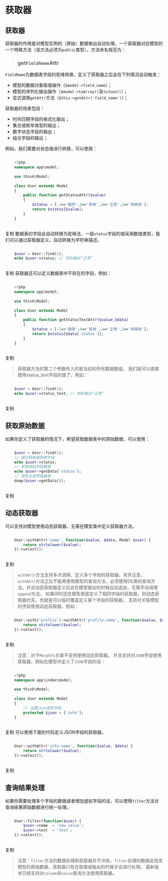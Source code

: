 # 获取器

## 获取器
获取器的作用是对模型实例的（原始）数据做出自动处理。一个获取器对应模型的一个特殊方法（该方法必须为`public`类型），方法命名规范为：
> ### get`FieldName`Attr
`FieldName`为数据表字段的驼峰转换，定义了获取器之后会在下列情况自动触发：
  * 模型的数据对象取值操作（`$model->field_name`）；
  * 模型的序列化输出操作（`$model->toArray()`及`toJson()`）；
  * 显式调用`getAttr`方法（`$this->getAttr('field_name')`）；


获取器的场景包括：
  * 时间日期字段的格式化输出；
  * 集合或枚举类型的输出；
  * 数字状态字段的输出；
  * 组合字段的输出；


例如，我们需要对状态值进行转换，可以使用：
```php

    <?php
    namespace app\model;
    
    use think\Model;
    
    class User extends Model 
    {
        public function getStatusAttr($value)
        {
            $status = [-1=>'删除',0=>'禁用',1=>'正常',2=>'待审核'];
            return $status[$value];
        }
    }
    

```
复制
数据表的字段会自动转换为驼峰法，一般`status`字段的值采用数值类型，我们可以通过获取器定义，自动转换为字符串描述。
```php

    $user = User::find(1);
    echo $user->status; // 例如输出“正常”
    

```
复制
获取器还可以定义数据表中不存在的字段，例如：
```php

    <?php
    namespace app\model;
    
    use think\Model;
    
    class User extends Model 
    {
        public function getStatusTextAttr($value,$data)
        {
            $status = [-1=>'删除',0=>'禁用',1=>'正常',2=>'待审核'];
            return $status[$data['status']];
        }
    }
    

```
复制
> 获取器方法的第二个参数传入的是当前的所有数据数组。
我们就可以直接使用status_text字段的值了，例如：
```php

    $user = User::find(1);
    echo $user->status_text; // 例如输出“正常”
    

```
复制
## 获取原始数据
如果你定义了获取器的情况下，希望获取数据表中的原始数据，可以使用：
```php

    $user = User::find(1);
    // 通过获取器获取字段
    echo $user->status;
    // 获取原始字段数据
    echo $user->getData('status');
    // 获取全部原始数据
    dump($user->getData());
    

```
复制
## 动态获取器
可以支持对模型使用动态获取器，无需在模型类中定义获取器方法。
```php

    User::withAttr('name', function($value, $data, Model $user) {
    	return strtolower($value);
    })->select();
    

```
复制
> `withAttr`方法支持多次调用，定义多个字段的获取器。另外注意，`withAttr`方法之后不能再使用模型的查询方法，必须使用Db类的查询方法。并且动态获取器定义后会在模型输出的时候自动追加，无需手动调用`append`方法。
> 如果同时还在模型里面定义了相同字段的获取器，则动态获取器优先，也就是可以临时覆盖定义某个字段的获取器。
支持对关联模型的字段使用动态获取器，例如：
```php

    User::with('profile')->withAttr('profile.name', function($value, $data) {
    	return strtolower($value);
    })->select();
    

```
复制
> 注意：对于`MorphTo`关联不支持使用动态获取器。
并且支持对`JSON`字段使用获取器，例如在模型中定义了`JSON`字段的话：
```php

    <?php
    namespace app\index\model;
    
    use think\Model;
    
    class User extends Model
    {
    	// 设置json类型字段
    	protected $json = ['info'];
    }
    

```
复制
可以使用下面的代码定义JSON字段的获取器。
```php

    User::withAttr('info.name', function($value, $data) {
    	return strtolower($value);
    })->select();
    

```
复制
## 查询结果处理
如果你需要处理多个字段的数据或者增加虚拟字段的话，可以使用`filter`方法对查询结果原始数据进行统一处理。
```php

    User::filter(function($user) {
        $user->name  = 'new value';
        $user->test  = 'test';
    })->select();
    

```
复制
> 注意：`filter`方法的数据处理和获取器并不冲突，`filter`处理的数据会改变模型的原始数据，获取器只有在取值或输出的时候才会进行处理。
最新版本已经支持对`column`和`value`查询方法使用获取器。
